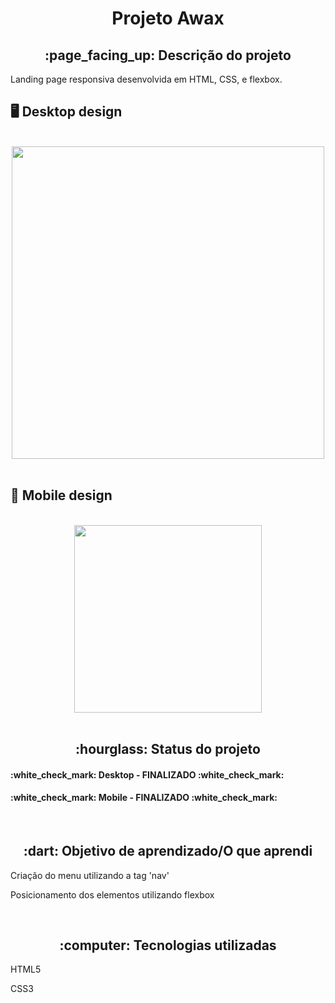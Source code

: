 <h1 align="center">Projeto Awax</h1>
<h2 align="center">:page_facing_up: Descrição do projeto</h2>
<p>Landing page responsiva desenvolvida em HTML, CSS, e flexbox.
<br>
  
## :desktop_computer: Desktop design
<br>
<div align="center">
<img src="https://github.com/gleicekelly13/Clone-dos-resultados-do-Google/assets/80974593/d8bb3ce6-b803-4ff6-beb6-812a08b4150e.png" width="500"/>
</div>
<br>

## :iphone: Mobile design
<br>
<div align="center">
<img src="https://github.com/gleicekelly13/Clone-dos-resultados-do-Google/assets/80974593/21282155-2276-4870-a22c-480f21a7c115.png" width="300"/>
</div>
<br>

<h2 align="center">:hourglass: Status do projeto </h2>
<h4>:white_check_mark: Desktop - FINALIZADO :white_check_mark: </h4>
<h4>:white_check_mark: Mobile - FINALIZADO :white_check_mark: </h4>
<br>

<h2 align="center"> :dart: Objetivo de aprendizado/O que aprendi </h2>
<p>Criação do menu utilizando a tag 'nav'</p>
<p>Posicionamento dos elementos utilizando flexbox</p>

<br>
<h2 align="center"> :computer: Tecnologias utilizadas </h2>
<p>HTML5</p>
<p>CSS3</p>
<br>
